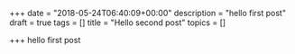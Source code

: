 +++
date = "2018-05-24T06:40:09+00:00"
description = "hello first post"
draft = true
tags = []
title = "Hello second post"
topics = []

+++
hello first post